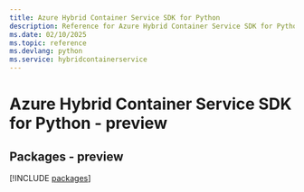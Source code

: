 ```yaml
---
title: Azure Hybrid Container Service SDK for Python
description: Reference for Azure Hybrid Container Service SDK for Python
ms.date: 02/10/2025
ms.topic: reference
ms.devlang: python
ms.service: hybridcontainerservice
---
```

# Azure Hybrid Container Service SDK for Python - preview
## Packages - preview
[!INCLUDE [packages](hybrid-container-service-index.md)]